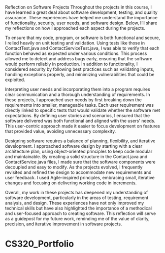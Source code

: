 Reflection on Software Projects
Throughout the projects in this course, I have learned a great deal about software development, testing, and quality assurance. These experiences have helped me understand the importance of functionality, security, user needs, and software design. Below, I’ll share my reflections on how I approached each aspect during the projects.

To ensure that my code, program, or software is both functional and secure, I relied heavily on unit testing and validation. Using tests like those in ContactTest.java and ContactServiceTest.java, I was able to verify that each function behaved as expected under various conditions. This process allowed me to detect and address bugs early, ensuring that the software would perform reliably in production. In addition to functionality, I considered security by following best practices such as validating inputs, handling exceptions properly, and minimizing vulnerabilities that could be exploited.

Interpreting user needs and incorporating them into a program requires clear communication and a thorough understanding of requirements. In these projects, I approached user needs by first breaking down the requirements into smaller, manageable tasks. Each user requirement was directly linked to specific tests that would validate whether the software met expectations. By defining user stories and scenarios, I ensured that the software delivered was both functional and aligned with the users' needs. This user-centric approach made it easier to focus development on features that provided value, avoiding unnecessary complexity.

Designing software requires a balance of planning, flexibility, and iterative development. I approached software design by starting with a clear architecture plan, using object-oriented principles to keep code modular and maintainable. By creating a solid structure in the Contact.java and ContactService.java files, I made sure that the software components were decoupled and easy to modify. As the projects evolved, I frequently revisited and refined the design to accommodate new requirements and user feedback. I used Agile-inspired principles, embracing small, iterative changes and focusing on delivering working code in increments.

Overall, my work in these projects has deepened my understanding of software development, particularly in the areas of testing, requirement analysis, and design. These experiences have not only improved my technical skills but have also highlighted the importance of a methodical and user-focused approach to creating software. This reflection will serve as a guidepost for my future work, reminding me of the value of clarity, precision, and iterative improvement in software projects.

# CS320_Portfolio
